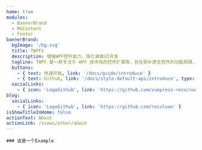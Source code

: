 ```yaml
---
home: true
modules:
  - BannerBrand
  - MdContent
  - Footer
bannerBrand:
  bgImage: '/bg.svg'
  title: TWPFX
  description: 增强WPF控件能力，简化桌面UI开发
  tagline: TWPF 是一款专注于 WPF 技术栈的控件扩展库，旨在弥补原生控件的功能局限，为开发者提供更丰富、高效的 UI 构建工具。
  buttons:
    - { text: 快速开始, link: '/docs/guide/introduce' }
    - { text: Github, link: '/docs/style-default-api/introduce', type: 'plain'}
  socialLinks:
    - { icon: 'LogoGithub', link: 'https://github.com/vuepress-reco/vuepress-theme-reco' }
blog:
  socialLinks:
    - { icon: 'LogoGithub', link: 'https://github.com/recoluan' }
isShowTitleInHome: false
actionText: About
actionLink: /views/other/about
---
```


```
### 这是一个Example
```
<Xicons text="1223">
  <template #icon>
    <svg class="xicon-icon" style="width: 18px; height: 18px; font-size: 18px; color: inherit;" xmlns="http://www.w3.org/2000/svg" xmlns:xlink="http://www.w3.org/1999/xlink" viewBox="0 0 24 24"><g fill="none" stroke="currentColor" stroke-width="2" stroke-linecap="round" stroke-linejoin="round"><circle cx="12" cy="12" r="9"></circle><path d="M14 9.75a3.016 3.016 0 0 0-4.163.173a2.993 2.993 0 0 0 0 4.154A3.016 3.016 0 0 0 14 14.25"></path></g></svg>
  </template>
</Xicons>